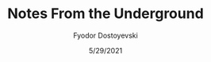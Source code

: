 ---
title: Notes From the Underground
author: Fyodor Dostoyevski
date: 5/29/2021
layout: ../layouts/BlogPost.astro
genres: ["Fiction"]

bookImageId: 2DF2hbYtH6PI1asmBax48w
rating: 5
bookLinkUs: https://google.com
bookLinkJp: https://google.com
description:
---